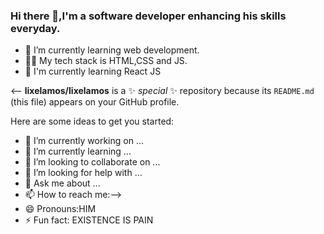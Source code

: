 
### Hi there 👋,I'm  a software developer enhancing his skills everyday.

- 🌱 I’m currently learning web development.
- 👩‍💻 My tech stack is HTML,CSS and JS.
- 📝 I'm currently learning React JS


<--
**lixelamos/lixelamos** is a ✨ _special_ ✨ repository because its `README.md` (this file) appears on your GitHub profile.

Here are some ideas to get you started:

- 🔭 I’m currently working on ...
- 🌱 I’m currently learning ...
- 👯 I’m looking to collaborate on ...
- 🤔 I’m looking for help with ...
- 💬 Ask me about ...
- 📫 How to reach me:-->
- 😄 Pronouns:HIM
- ⚡ Fun fact: EXISTENCE IS PAIN
